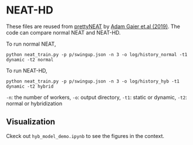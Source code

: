 # NEAT-HD

These files are reused from [prettyNEAT](https://github.com/google/brain-tokyo-workshop/tree/master/WANNRelease/prettyNEAT) by [Adam Gaier et.al (2019)](https://weightagnostic.github.io/). The code can compare normal NEAT and NEAT-HD. 

To run normal NEAT, 
```
python neat_train.py -p p/swingup.json -n 3 -o log/history_normal -t1 dynamic -t2 normal
```

To run NEAT-HD, 
```
python neat_train.py -p p/swingup.json -n 3 -o log/history_hyb -t1 dynamic -t2 hybrid
```

`-n`:  the number of workers,
`-o`:  output directory,
`-t1`:  static or dynamic,
`-t2`:  normal or hybridization

## Visualization
Ckeck out `hyb_model_demo.ipynb` to see the figures in the context.

